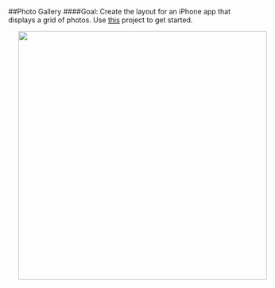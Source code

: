 ##Photo Gallery
####Goal: Create the layout for an iPhone app that displays a grid of photos. Use [this](https://github.com/upperlinecode/intro-to-swift/tree/master/day-4/PhotoGallery) project to get started.

<p align="center">
  <img src="https://github.com/upperlinecode/intro-to-swift/blob/master/day-4/images/photo-gallery-editor.png?raw=true" height="500px" hspace="20">
</p>
